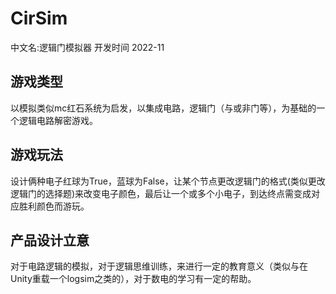 # CirSim
中文名:逻辑门模拟器
开发时间 2022-11
## 游戏类型
以模拟类似mc红石系统为启发，以集成电路，逻辑门（与或非门等），为基础的一个逻辑电路解密游戏。
## 游戏玩法
设计俩种电子红球为True，蓝球为False，让某个节点更改逻辑门的格式(类似更改逻辑门的选择题)来改变电子颜色，最后让一个或多个小电子，到达终点需变成对应胜利颜色而游玩。
## 产品设计立意
对于电路逻辑的模拟，对于逻辑思维训练，来进行一定的教育意义（类似与在Unity重载一个logsim之类的），对于数电的学习有一定的帮助。
